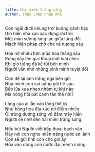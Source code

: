```yaml
---
title: Hai miền trăng sáng
author: Thầy Chân Pháp Khả
---
```


<div class="verse"><p>Con ngồi dưới khung trời buông cánh hạc<br/>
Gió hiên nhà xào xạc đọng rồi trôi<br/>
Một màn sương lung lạc giữa lưng đồi<br/>
Mạch hiện pháp chở che và nương náu</p>

<p>Hoa nở nhiều hơn mùa hoa tháng sáu<br/>
Rừng dấy lên giai thoại một loài chim<br/>
Khi gió trăng đã kề túi bên mình<br/>
Người vẫn nhớ những bình minh tuyệt đối</p>

<p>Con để lại ánh trăng ngà bên gối<br/>
Nhà mình còn vạt nắng gội hè sau<br/>
Bếp lửa xưa nhen nhóm tự khi nào<br/>
Mà nóng hổi bát canh tần thế nhỉ?</p>

<p>Lòng của ai lẫn vào lòng thế kỷ<br/>
Như bông hoa địa xúc nở điềm nhiên<br/>
Ôi trùng dương sóng vỗ đám mây hiền<br/>
Ngươi sẽ nhớ đến hai miền trăng sáng</p>

<p>Nếu bút Người viết tiếp thoại bạch vân<br/>
Hãy nói con nghe miền trăng nước an lành<br/>
Con sẽ gửi tình con cho gió ấy<br/>
Hòa vào dòng con nước đại mênh mông.</p></div>
